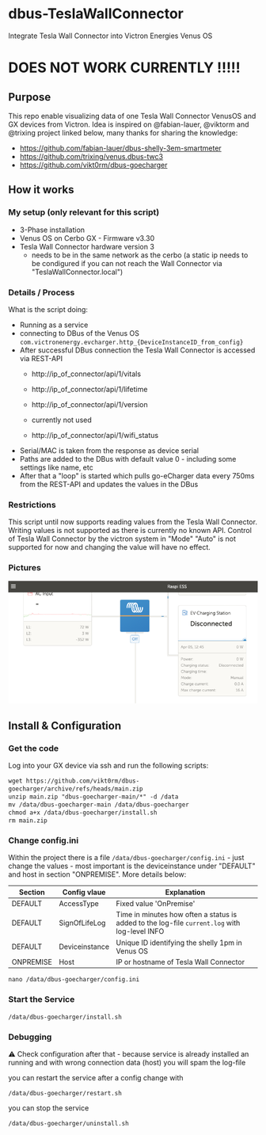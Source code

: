 # dbus-TeslaWallConnector
Integrate Tesla Wall Connector into Victron Energies Venus OS

# DOES NOT WORK CURRENTLY !!!!!

## Purpose
This repo enable visualizing data of one Tesla Wall Connector VenusOS and GX devices from Victron.
Idea is inspired on @fabian-lauer, @viktorm and @trixing project linked below, many thanks for sharing the knowledge:
- https://github.com/fabian-lauer/dbus-shelly-3em-smartmeter
- https://github.com/trixing/venus.dbus-twc3
- https://github.com/vikt0rm/dbus-goecharger

## How it works
### My setup (only relevant for this script)
- 3-Phase installation
- Venus OS on Cerbo GX - Firmware v3.30
- Tesla Wall Connector hardware version 3
  - needs to be in the same network as the cerbo (a static ip needs to be condigured if you can not reach the Wall Connector via "TeslaWallConnector.local")

### Details / Process
What is the script doing:
- Running as a service
- connecting to DBus of the Venus OS `com.victronenergy.evcharger.http_{DeviceInstanceID_from_config}`
- After successful DBus connection the Tesla Wall Connector is accessed via REST-API
  - http://ip_of_connector/api/1/vitals
  - http://ip_of_connector/api/1/lifetime
  - http://ip_of_connector/api/1/version
 
  - currently not used
  - http://ip_of_connector/api/1/wifi_status
- Serial/MAC is taken from the response as device serial
- Paths are added to the DBus with default value 0 - including some settings like name, etc
- After that a "loop" is started which pulls go-eCharger data every 750ms from the REST-API and updates the values in the DBus



### Restrictions
This script until now supports reading values from the Tesla Wall Connector. Writing values is not supported as there is currently no known API. 
Control of Tesla Wall Connector by the victron system in "Mode" "Auto" is not supported for now and changing the value will have no effect.


### Pictures
![Victron Portal - Dashboard](img/venus-os-dashboard.PNG)

## Install & Configuration
### Get the code


Log into your GX device via ssh and run the following scripts:
```
wget https://github.com/vikt0rm/dbus-goecharger/archive/refs/heads/main.zip
unzip main.zip "dbus-goecharger-main/*" -d /data
mv /data/dbus-goecharger-main /data/dbus-goecharger
chmod a+x /data/dbus-goecharger/install.sh
rm main.zip
```

### Change config.ini
Within the project there is a file `/data/dbus-goecharger/config.ini` - just change the values - most important is the deviceinstance under "DEFAULT" and host in section "ONPREMISE". More details below:

| Section  | Config vlaue | Explanation |
| ------------- | ------------- | ------------- |
| DEFAULT  | AccessType | Fixed value 'OnPremise' |
| DEFAULT  | SignOfLifeLog  | Time in minutes how often a status is added to the log-file `current.log` with log-level INFO |
| DEFAULT  | Deviceinstance | Unique ID identifying the shelly 1pm in Venus OS |
| ONPREMISE  | Host | IP or hostname of Tesla Wall Connector |


```
nano /data/dbus-goecharger/config.ini
```

### Start the Service

```
/data/dbus-goecharger/install.sh
```

### Debugging
⚠️ Check configuration after that - because service is already installed an running and with wrong connection data (host) you will spam the log-file

you can restart the service after a config change with

```
/data/dbus-goecharger/restart.sh
```

you can stop the service 

```
/data/dbus-goecharger/uninstall.sh
```





